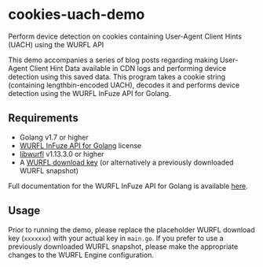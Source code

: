 # cookies-uach-demo
Perform device detection on cookies containing User-Agent Client Hints (UACH) using the WURFL API

This demo accompanies a series of blog posts regarding making User-Agent Client Hint Data available in CDN logs and performing device detection using this saved data. This program takes a cookie string (containing lengthbin-encoded UACH), decodes it and performs device detection using the WURFL InFuze API for Golang.

## Requirements

* Golang v1.7 or higher
* [WURFL InFuze API for Golang](https://scientiamobile.com/wurfl-infuze/wurfl-infuze-module-for-golang/) license
* [libwurfl](https://docs.scientiamobile.com/documentation/infuze/infuze-c-api-user-guide) v1.13.3.0 or higher
* A [WURFL download key](https://docs.scientiamobile.com/guides/wurfl-snapshot-generator) (or alternatively a previously downloaded WURFL snapshot)

Full documentation for the WURFL InFuze API for Golang is available [here](https://docs.scientiamobile.com/documentation/infuze/infuze-golang-module-user-guide).

## Usage

Prior to running the demo, please replace the placeholder WURFL download key (`xxxxxxx`) with your actual key in `main.go`. If you prefer to use a previously downloaded WURFL snapshot, please make the appropriate changes to the WURFL Engine configuration.